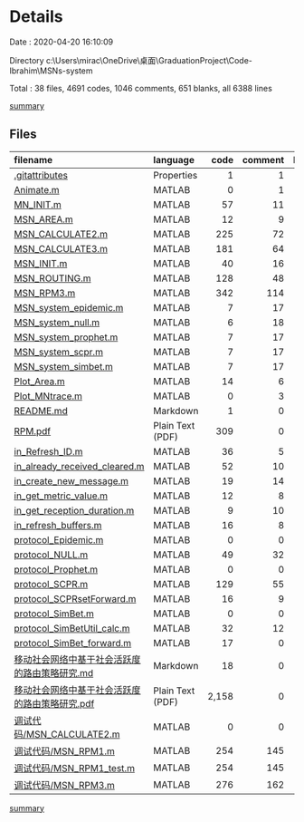 # Details

Date : 2020-04-20 16:10:09

Directory c:\Users\mirac\OneDrive\桌面\GraduationProject\Code-Ibrahim\MSNs-system

Total : 38 files,  4691 codes, 1046 comments, 651 blanks, all 6388 lines

[summary](results.md)

## Files
| filename | language | code | comment | blank | total |
| :--- | :--- | ---: | ---: | ---: | ---: |
| [.gitattributes](/.gitattributes) | Properties | 1 | 1 | 1 | 3 |
| [Animate.m](/Animate.m) | MATLAB | 0 | 1 | 0 | 1 |
| [MN_INIT.m](/MN_INIT.m) | MATLAB | 57 | 11 | 16 | 84 |
| [MSN_AREA.m](/MSN_AREA.m) | MATLAB | 12 | 9 | 5 | 26 |
| [MSN_CALCULATE2.m](/MSN_CALCULATE2.m) | MATLAB | 225 | 72 | 24 | 321 |
| [MSN_CALCULATE3.m](/MSN_CALCULATE3.m) | MATLAB | 181 | 64 | 22 | 267 |
| [MSN_INIT.m](/MSN_INIT.m) | MATLAB | 40 | 16 | 13 | 69 |
| [MSN_ROUTING.m](/MSN_ROUTING.m) | MATLAB | 128 | 48 | 30 | 206 |
| [MSN_RPM3.m](/MSN_RPM3.m) | MATLAB | 342 | 114 | 68 | 524 |
| [MSN_system_epidemic.m](/MSN_system_epidemic.m) | MATLAB | 7 | 17 | 8 | 32 |
| [MSN_system_null.m](/MSN_system_null.m) | MATLAB | 6 | 18 | 9 | 33 |
| [MSN_system_prophet.m](/MSN_system_prophet.m) | MATLAB | 7 | 17 | 8 | 32 |
| [MSN_system_scpr.m](/MSN_system_scpr.m) | MATLAB | 7 | 17 | 8 | 32 |
| [MSN_system_simbet.m](/MSN_system_simbet.m) | MATLAB | 7 | 17 | 8 | 32 |
| [Plot_Area.m](/Plot_Area.m) | MATLAB | 14 | 6 | 3 | 23 |
| [Plot_MNtrace.m](/Plot_MNtrace.m) | MATLAB | 0 | 3 | 0 | 3 |
| [README.md](/README.md) | Markdown | 1 | 0 | 1 | 2 |
| [RPM.pdf](/RPM.pdf) | Plain Text (PDF) | 309 | 0 | 2 | 311 |
| [in_Refresh_ID.m](/in_Refresh_ID.m) | MATLAB | 36 | 5 | 10 | 51 |
| [in_already_received_cleared.m](/in_already_received_cleared.m) | MATLAB | 52 | 10 | 41 | 103 |
| [in_create_new_message.m](/in_create_new_message.m) | MATLAB | 19 | 14 | 9 | 42 |
| [in_get_metric_value.m](/in_get_metric_value.m) | MATLAB | 12 | 8 | 6 | 26 |
| [in_get_reception_duration.m](/in_get_reception_duration.m) | MATLAB | 9 | 10 | 5 | 24 |
| [in_refresh_buffers.m](/in_refresh_buffers.m) | MATLAB | 16 | 8 | 5 | 29 |
| [protocol_Epidemic.m](/protocol_Epidemic.m) | MATLAB | 0 | 0 | 1 | 1 |
| [protocol_NULL.m](/protocol_NULL.m) | MATLAB | 49 | 32 | 21 | 102 |
| [protocol_Prophet.m](/protocol_Prophet.m) | MATLAB | 0 | 0 | 1 | 1 |
| [protocol_SCPR.m](/protocol_SCPR.m) | MATLAB | 129 | 55 | 42 | 226 |
| [protocol_SCPRsetForward.m](/protocol_SCPRsetForward.m) | MATLAB | 16 | 9 | 11 | 36 |
| [protocol_SimBet.m](/protocol_SimBet.m) | MATLAB | 0 | 0 | 1 | 1 |
| [protocol_SimBetUtil_calc.m](/protocol_SimBetUtil_calc.m) | MATLAB | 32 | 12 | 24 | 68 |
| [protocol_SimBet_forward.m](/protocol_SimBet_forward.m) | MATLAB | 17 | 0 | 10 | 27 |
| [移动社会网络中基于社会活跃度的路由策略研究.md](/移动社会网络中基于社会活跃度的路由策略研究.md) | Markdown | 18 | 0 | 13 | 31 |
| [移动社会网络中基于社会活跃度的路由策略研究.pdf](/移动社会网络中基于社会活跃度的路由策略研究.pdf) | Plain Text (PDF) | 2,158 | 0 | 5 | 2,163 |
| [调试代码/MSN_CALCULATE2.m](/调试代码/MSN_CALCULATE2.m) | MATLAB | 0 | 0 | 1 | 1 |
| [调试代码/MSN_RPM1.m](/调试代码/MSN_RPM1.m) | MATLAB | 254 | 145 | 74 | 473 |
| [调试代码/MSN_RPM1_test.m](/调试代码/MSN_RPM1_test.m) | MATLAB | 254 | 145 | 74 | 473 |
| [调试代码/MSN_RPM3.m](/调试代码/MSN_RPM3.m) | MATLAB | 276 | 162 | 71 | 509 |

[summary](results.md)